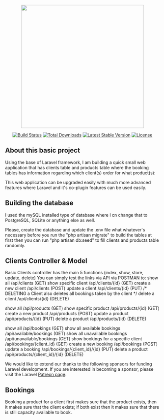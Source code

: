 <p align="center"><a href="https://laravel.com" target="_blank"><img src="https://raw.githubusercontent.com/laravel/art/master/logo-lockup/5%20SVG/2%20CMYK/1%20Full%20Color/laravel-logolockup-cmyk-red.svg" width="400"></a></p>

<p align="center">
<a href="https://travis-ci.org/laravel/framework"><img src="https://travis-ci.org/laravel/framework.svg" alt="Build Status"></a>
<a href="https://packagist.org/packages/laravel/framework"><img src="https://img.shields.io/packagist/dt/laravel/framework" alt="Total Downloads"></a>
<a href="https://packagist.org/packages/laravel/framework"><img src="https://img.shields.io/packagist/v/laravel/framework" alt="Latest Stable Version"></a>
<a href="https://packagist.org/packages/laravel/framework"><img src="https://img.shields.io/packagist/l/laravel/framework" alt="License"></a>
</p>

## About this basic project

Using the base of Laravel framework, I am building a quick small web application that has clients table and products table where the booking tables has information regarding which client(s) order for what product(s):

This web application can be upgraded easily with much more advanced features where Laravel and it's co-plugin features can be used easily.

## Building the database

I used the mySQL installed type of database where I cn change that to PostgreSQL, SQLite or anything else as well. 

Please, create the database and update the .env file what whatever's necessary before you run the "php artisan migrate" to build the tables at first then you can run "php artisan db:seed" to fill clients and products table randomly.

## Clients Controller & Model

Basic Clients controller has the main 5 functions (index, show, store, update, delete)
You can simply test the links via API via POSTMAN to:
show all /api/clients (GET)
show specific client /api/clients/{id} (GET)
create a new client /api/clients (POST)
update a client /api/clients/{id} (PUT)
/* DELETING a Client also deletes all bookings taken by the client */
delete a client /api/clients/{id} (DELETE)

show all /api/products (GET)
show specific product /api/products/{id} (GET)
create a new product /api/products (POST)
update a product /api/products/{id} (PUT)
delete a product /api/products/{id} (DELETE)

show all /api/bookings (GET)
show all available bookings /api/available/bookings (GET)
show all unavailable bookings /api/unavailable/bookings (GET)
show bookings for a specific client /api/bookings/{client_id} (GET)
create a new booking /api/bookings (POST)
update a booking /api/bookings/{client_id}/{id} (PUT)
delete a product /api/products/{client_id}/{id} (DELETE)

We would like to extend our thanks to the following sponsors for funding Laravel development. If you are interested in becoming a sponsor, please visit the Laravel [Patreon page](https://patreon.com/taylorotwell).

## Bookings

Booking a product for a client first makes sure that the product exists, then it makes sure that the client exists; if both exist then it makes sure that there is still capacity available to book.
